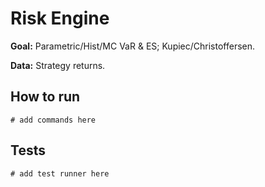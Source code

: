 # Risk Engine

**Goal:** Parametric/Hist/MC VaR & ES; Kupiec/Christoffersen.

**Data:** Strategy returns.

## How to run

```
# add commands here
```

## Tests

```
# add test runner here
```
